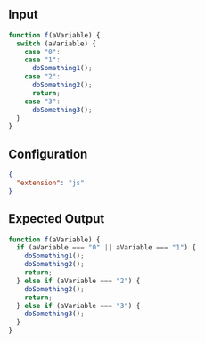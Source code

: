 
## Input
```javascript input
function f(aVariable) {
  switch (aVariable) {
    case "0":
    case "1":
      doSomething1();
    case "2":
      doSomething2();
      return;
    case "3":
      doSomething3();
  }
}
```

## Configuration
```json configuration
{
  "extension": "js"
}
```

## Expected Output
```javascript expected output
function f(aVariable) {
  if (aVariable === "0" || aVariable === "1") {
    doSomething1();
    doSomething2();
    return;
  } else if (aVariable === "2") {
    doSomething2();
    return;
  } else if (aVariable === "3") {
    doSomething3();
  }
}
```
